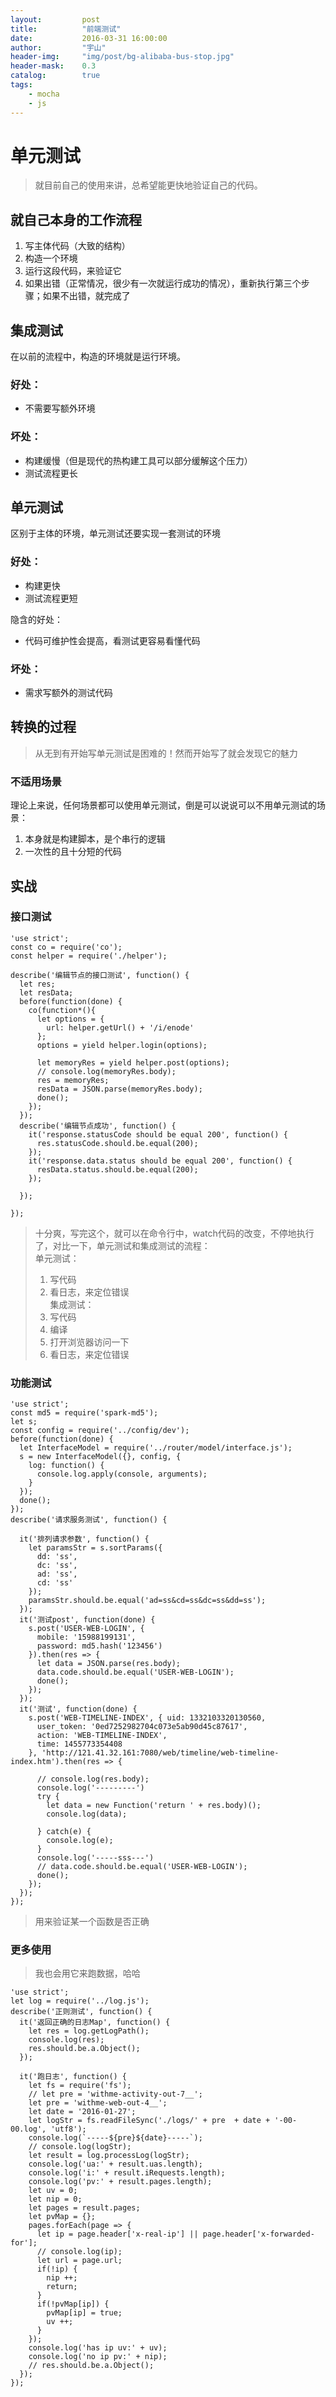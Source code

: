 ```yaml
---
layout:     	post
title:      	"前端测试"
date:       	2016-03-31 16:00:00
author:     	"宇山"
header-img: 	"img/post/bg-alibaba-bus-stop.jpg"
header-mask: 	0.3
catalog: 		true
tags:
    - mocha
    - js
---
```


# 单元测试

> 就目前自己的使用来讲，总希望能更快地验证自己的代码。

## 就自己本身的工作流程
1. 写主体代码（大致的结构）
2. 构造一个环境
3. 运行这段代码，来验证它
4. 如果出错（正常情况，很少有一次就运行成功的情况），重新执行第三个步骤；如果不出错，就完成了

## 集成测试
在以前的流程中，构造的环境就是运行环境。

### 好处：
* 不需要写额外环境

### 坏处：
* 构建缓慢（但是现代的热构建工具可以部分缓解这个压力）
* 测试流程更长

## 单元测试
区别于主体的环境，单元测试还要实现一套测试的环境

### 好处：
* 构建更快
* 测试流程更短

隐含的好处：

* 代码可维护性会提高，看测试更容易看懂代码


### 坏处：
* 需求写额外的测试代码

## 转换的过程
> 从无到有开始写单元测试是困难的！然而开始写了就会发现它的魅力

### 不适用场景
理论上来说，任何场景都可以使用单元测试，倒是可以说说可以不用单元测试的场景：

1. 本身就是构建脚本，是个串行的逻辑
2. 一次性的且十分短的代码

## 实战
### 接口测试
```
'use strict';
const co = require('co');
const helper = require('./helper');

describe('编辑节点的接口测试', function() {
  let res;
  let resData;
  before(function(done) {
    co(function*(){
      let options = {
        url: helper.getUrl() + '/i/enode'
      };
      options = yield helper.login(options);

      let memoryRes = yield helper.post(options);
      // console.log(memoryRes.body);
      res = memoryRes;
      resData = JSON.parse(memoryRes.body);
      done();
    });
  });
  describe('编辑节点成功', function() {
    it('response.statusCode should be equal 200', function() {
      res.statusCode.should.be.equal(200);
    });
    it('response.data.status should be equal 200', function() {
      resData.status.should.be.equal(200);
    });

  });

});
```
> 十分爽，写完这个，就可以在命令行中，watch代码的改变，不停地执行了，对比一下，单元测试和集成测试的流程：<br/>
> 单元测试：<br/>
> 1. 写代码<br/>
> 2. 看日志，来定位错误<br/>
> 集成测试：<br/>
> 1. 写代码<br/>
> 2. 编译<br/>
> 3. 打开浏览器访问一下<br/>
> 4. 看日志，来定位错误

### 功能测试
```
'use strict';
const md5 = require('spark-md5');
let s;
const config = require('../config/dev');
before(function(done) {
  let InterfaceModel = require('../router/model/interface.js');
  s = new InterfaceModel({}, config, {
    log: function() {
      console.log.apply(console, arguments);
    }
  });
  done();
});
describe('请求服务测试', function() {

  it('排列请求参数', function() {
    let paramsStr = s.sortParams({
      dd: 'ss',
      dc: 'ss',
      ad: 'ss',
      cd: 'ss'
    });
    paramsStr.should.be.equal('ad=ss&cd=ss&dc=ss&dd=ss');
  });
  it('测试post', function(done) {
    s.post('USER-WEB-LOGIN', {
      mobile: '15988199131',
      password: md5.hash('123456')
    }).then(res => {
      let data = JSON.parse(res.body);
      data.code.should.be.equal('USER-WEB-LOGIN');
      done();
    });
  });
  it('测试', function(done) {
    s.post('WEB-TIMELINE-INDEX', { uid: 1332103320130560,
      user_token: '0ed7252982704c073e5ab90d45c87617',
      action: 'WEB-TIMELINE-INDEX',
      time: 1455773354408
    }, 'http://121.41.32.161:7080/web/timeline/web-timeline-index.htm').then(res => {

      // console.log(res.body);
      console.log('---------')
      try {
        let data = new Function('return ' + res.body)();
        console.log(data);

      } catch(e) {
        console.log(e);
      }
      console.log('-----sss---')
      // data.code.should.be.equal('USER-WEB-LOGIN');
      done();
    });
  });
});
```
> 用来验证某一个函数是否正确


### 更多使用
> 我也会用它来跑数据，哈哈



```
'use strict';
let log = require('../log.js');
describe('正则测试', function() {
  it('返回正确的日志Map', function() {
    let res = log.getLogPath();
    console.log(res);
    res.should.be.a.Object();
  });

  it('跑日志', function() {
    let fs = require('fs');
    // let pre = 'withme-activity-out-7__';
    let pre = 'withme-web-out-4__';
    let date = '2016-01-27';
    let logStr = fs.readFileSync('./logs/' + pre  + date + '-00-00.log', 'utf8');
    console.log(`-----${pre}${date}-----`);
    // console.log(logStr);
    let result = log.processLog(logStr);
    console.log('ua:' + result.uas.length);
    console.log('i:' + result.iRequests.length);
    console.log('pv:' + result.pages.length);
    let uv = 0;
    let nip = 0;
    let pages = result.pages;
    let pvMap = {};
    pages.forEach(page => {
      let ip = page.header['x-real-ip'] || page.header['x-forwarded-for'];
      // console.log(ip);
      let url = page.url;
      if(!ip) {
        nip ++;
        return;
      }
      if(!pvMap[ip]) {
        pvMap[ip] = true;
        uv ++;
      }
    });
    console.log('has ip uv:' + uv);
    console.log('no ip pv:' + nip);
    // res.should.be.a.Object();
  });
});